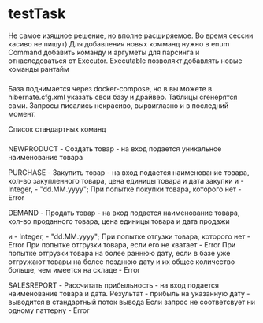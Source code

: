 # testTask
Не самое изящное решение, но вполне расширяемое. Во время сессии касиво не пишут) Для добавления новых комманд нужно в enum Command добавить команду и аргуметы для парсинга и отнаследоваться от Executor. Executable позволякт добавлять новые команды рантайм

###
База поднимается через docker-compose, но в вы можете в hibernate.cfg.xml указать свои базу и драйвер. Таблицы сгенерятся сами. Запросы писались некрасиво, вырвиглазно и в последний момент.

Список стандартных команд
###
NEWPRODUCT - Создать товар - на вход подается уникальное наименование товара

PURCHASE - Закупить товар - на вход подается наименование товара, кол-во закупленного товара, цена единицы товара и дата закупки и - Integer, - "dd.MM.yyyy"; При попытке покупки товара, которого нет - Error

DEMAND - Продать товар - на вход подается наименование товара, кол-во проданного товара, цена единицы товара и дата продажи

и - Integer, - "dd.MM.yyyy"; При попытке отгузки товара, которого нет - Error При попытке отгрузки товара, если его не хватает - Error При попытке отгрузки товара на более раннюю дату, если в базе уже отгружают товары на более позднюю дату и их общее количество больше, чем имеется на складе - Error

SALESREPORT - Рассчитать прибыльность - на вход подается наименование товара и дата. Результат - прибыль на указанную дату - выводится в стандартный поток вывода
Eсли запрос не соответсвует ни одному паттерну - Error
